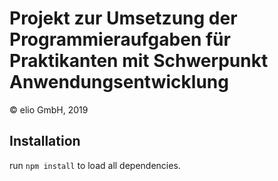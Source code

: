 # Projekt zur Umsetzung der Programmieraufgaben für Praktikanten mit Schwerpunkt Anwendungsentwicklung
© elio GmbH, 2019

## Installation

run `npm install` to load all dependencies.